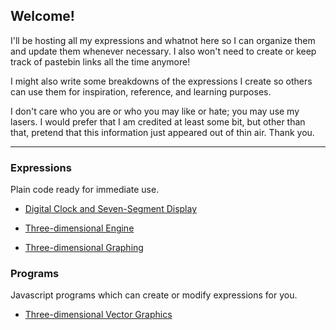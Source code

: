 ## Welcome!

I'll be hosting all my expressions and whatnot here so I can organize them and update them whenever necessary. I also won't need to create or keep track of pastebin links all the time anymore!

I might also write some breakdowns of the expressions I create so others can use them for inspiration, reference, and learning purposes.

I don't care who you are or who you may like or hate; you may use my lasers. I would prefer that I am credited at least some bit, but other than that, pretend that this information just appeared out of thin air. Thank you.

---

### Expressions

Plain code ready for immediate use.

- [Digital Clock and Seven-Segment Display](digitalclock.md)

- [Three-dimensional Engine](3dengine.md)

- [Three-dimensional Graphing](3dgraphing.md)

### Programs

Javascript programs which can create or modify expressions for you.

- [Three-dimensional Vector Graphics](vectorgraphics.md)
